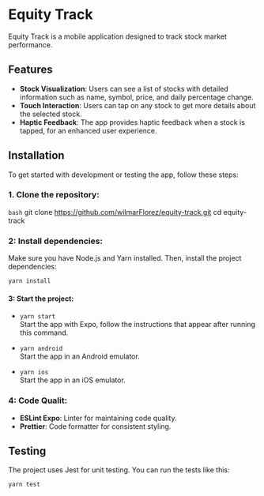 # Equity Track

Equity Track is a mobile application designed to track stock market performance.

## Features

- **Stock Visualization**: Users can see a list of stocks with detailed information such as name, symbol, price, and daily percentage change.
- **Touch Interaction**: Users can tap on any stock to get more details about the selected stock.
- **Haptic Feedback**: The app provides haptic feedback when a stock is tapped, for an enhanced user experience.

## Installation

To get started with development or testing the app, follow these steps:

### 1. **Clone the repository**:

   ```bash```
   git clone https://github.com/wilmarFlorez/equity-track.git
   cd equity-track


### 2: **Install dependencies**:

Make sure you have Node.js and Yarn installed. Then, install the project dependencies:

```yarn install```


#### 3: **Start the project**:
- `yarn start`  
  Start the app with Expo, follow the instructions that appear after running this command.
  
- `yarn android`  
  Start the app in an Android emulator.

- `yarn ios`  
  Start the app in an iOS emulator.

### 4: **Code Qualit**:
- **ESLint Expo**: Linter for maintaining code quality.
- **Prettier**: Code formatter for consistent styling.

## Testing
The project uses Jest for unit testing. You can run the tests like this:

```yarn test```

